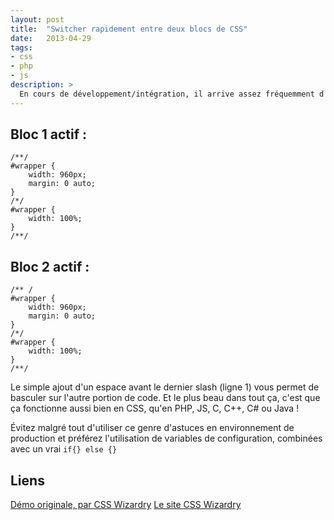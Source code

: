 ```yaml
---
layout: post
title:  "Switcher rapidement entre deux blocs de CSS"
date:   2013-04-29
tags:
- css
- php
- js
description: >
  En cours de développement/intégration, il arrive assez fréquemment d'avoir à basculer entre deux blocs de code. Vous pouvez bien évidemment utiliser votre éditeur préféré afin de (dé)commenter rapidement plusieurs lignes (généralement à l'aide d'un <kbd>Ctrl + K</kbd>), mais il existe aussi un petit trick pour le faire bien plus rapidement...
---
```


## Bloc 1 actif :

	/**/
	#wrapper {
		width: 960px;
		margin: 0 auto;
	}
	/*/
	#wrapper {
		width: 100%;
	}
	/**/

## Bloc 2 actif :

	/** /
	#wrapper {
		width: 960px;
		margin: 0 auto;
	}
	/*/
	#wrapper {
		width: 100%;
	}
	/**/

Le simple ajout d'un espace avant le dernier slash (ligne 1) vous permet de basculer sur l'autre portion de code. Et le plus beau dans tout ça, c'est que ça fonctionne aussi bien en CSS, qu'en PHP, JS, C, C++, C# ou Java !

Évitez malgré tout d'utiliser ce genre d'astuces en environnement de production et préférez l'utilisation de variables de configuration, combinées avec un vrai `if{} else {}`

## Liens
[Démo originale, par CSS Wizardry](https://jsfiddle.net/csswizardry/Kny3Q/)
[Le site CSS Wizardry](https://csswizardry.com/)